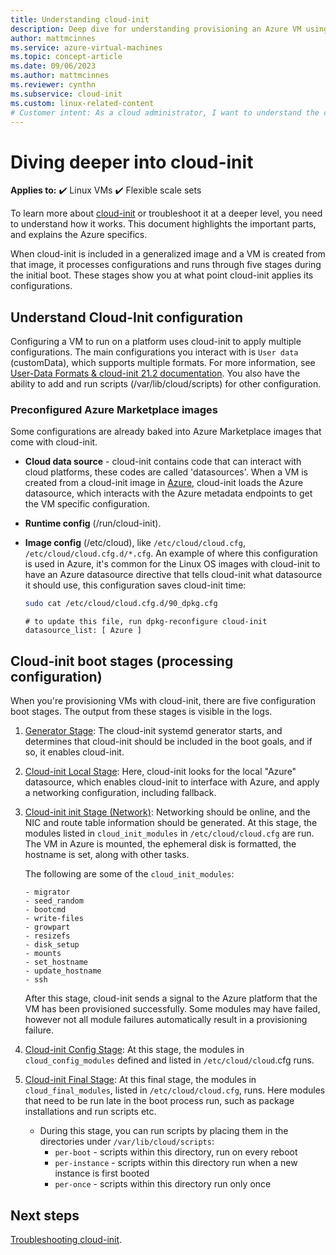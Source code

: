 ```yaml
---
title: Understanding cloud-init
description: Deep dive for understanding provisioning an Azure VM using cloud-init.
author: mattmcinnes
ms.service: azure-virtual-machines
ms.topic: concept-article
ms.date: 09/06/2023
ms.author: mattmcinnes
ms.reviewer: cynthn
ms.subservice: cloud-init
ms.custom: linux-related-content
# Customer intent: As a cloud administrator, I want to understand the cloud-init configuration and boot stages for Linux VMs, so that I can effectively provision and troubleshoot Azure virtual machines.
---
```


# Diving deeper into cloud-init

**Applies to:** :heavy_check_mark: Linux VMs :heavy_check_mark: Flexible scale sets

To learn more about [cloud-init](https://cloudinit.readthedocs.io/en/latest/index.html) or troubleshoot it at a deeper level, you need to understand how it works. This document highlights the important parts, and explains the Azure specifics.

When cloud-init is included in a generalized image and a VM is created from that image, it processes configurations and runs through five stages during the initial boot. These stages show you at what point cloud-init applies its configurations.

## Understand Cloud-Init configuration

Configuring a VM to run on a platform uses cloud-init to apply multiple configurations. The main configurations you interact with is `User data` (customData), which supports multiple formats. For more information, see [User-Data Formats & cloud-init 21.2 documentation](https://cloudinit.readthedocs.io/en/latest/topics/format.html#user-data-formats). You also have the ability to add and run scripts (/var/lib/cloud/scripts) for other configuration.

### Preconfigured Azure Marketplace images
Some configurations are already baked into Azure Marketplace images that come with cloud-init.

* **Cloud data source** - cloud-init contains code that can interact with cloud platforms, these codes are called 'datasources'. When a VM is created from a cloud-init image in [Azure](https://cloudinit.readthedocs.io/en/latest/reference/datasources/azure.html#azure), cloud-init loads the Azure datasource, which interacts with the Azure metadata endpoints to get the VM specific configuration.
* **Runtime config** (/run/cloud-init).
* **Image config** (/etc/cloud), like `/etc/cloud/cloud.cfg`, `/etc/cloud/cloud.cfg.d/*.cfg`. An example of where this configuration is used in Azure, it's common for the Linux OS images with cloud-init to have an Azure datasource directive that tells cloud-init what datasource it should use, this configuration saves cloud-init time:

   ```bash
   sudo cat /etc/cloud/cloud.cfg.d/90_dpkg.cfg
   ```

   ```output
   # to update this file, run dpkg-reconfigure cloud-init
   datasource_list: [ Azure ]
   ```

## Cloud-init boot stages (processing configuration)

When you're provisioning VMs with cloud-init, there are five configuration boot stages. The output from these stages is visible in the logs.

1. [Generator Stage](https://cloudinit.readthedocs.io/en/latest/topics/boot.html#generator): The cloud-init systemd generator starts, and determines that cloud-init should be included in the boot goals, and if so, it enables cloud-init.
2. [Cloud-init Local Stage](https://cloudinit.readthedocs.io/en/latest/topics/boot.html#local): Here, cloud-init looks for the local "Azure" datasource, which enables cloud-init to interface with Azure, and apply a networking configuration, including fallback.
3. [Cloud-init init Stage (Network)](https://cloudinit.readthedocs.io/en/latest/topics/boot.html#network): Networking should be online, and the NIC and route table information should be generated. At this stage, the modules listed in `cloud_init_modules` in `/etc/cloud/cloud.cfg` are run. The VM in Azure is mounted, the ephemeral disk is formatted, the hostname is set, along with other tasks.

   The following are some of the `cloud_init_modules`:

   ```config
   - migrator
   - seed_random
   - bootcmd
   - write-files
   - growpart
   - resizefs
   - disk_setup
   - mounts
   - set_hostname
   - update_hostname
   - ssh
   ```

   After this stage, cloud-init sends a signal to the Azure platform that the VM has been provisioned successfully. Some modules may have failed, however not all module failures automatically result in a provisioning failure.

4. [Cloud-init Config Stage](https://cloudinit.readthedocs.io/en/latest/topics/boot.html#config): At this stage, the modules in `cloud_config_modules` defined and listed in `/etc/cloud/cloud`.cfg runs.
5. [Cloud-init Final Stage](https://cloudinit.readthedocs.io/en/latest/topics/boot.html#final): At this final stage, the modules in `cloud_final_modules`, listed in `/etc/cloud/cloud.cfg`, runs. Here modules that need to be run late in the boot process run, such as package installations and run scripts etc.

   - During this stage, you can run scripts by placing them in the directories under `/var/lib/cloud/scripts`:
     - `per-boot` - scripts within this directory, run on every reboot
     - `per-instance` - scripts within this directory run when a new instance is first booted
     - `per-once` - scripts within this directory run only once

## Next steps

[Troubleshooting cloud-init](cloud-init-troubleshooting.md).
